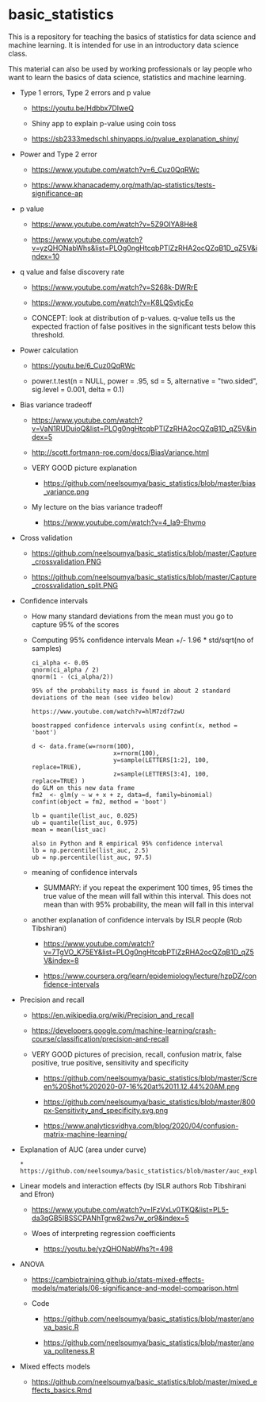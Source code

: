 # basic_statistics

This is a repository for teaching the basics of statistics for data science and machine learning. It is intended for use in an introductory data science class. 

This material can also be used by working professionals or lay people who want to learn the basics of data science, statistics and machine learning.

* Type 1 errors, Type 2 errors and p value

    * https://youtu.be/Hdbbx7DIweQ
 
    * Shiny app to explain p-value using coin toss
 
    * https://sb2333medschl.shinyapps.io/pvalue_explanation_shiny/
    
* Power and Type 2 error

    * https://www.youtube.com/watch?v=6_Cuz0QqRWc

    * https://www.khanacademy.org/math/ap-statistics/tests-significance-ap
    
* p value

    * https://www.youtube.com/watch?v=5Z9OIYA8He8
    
    * https://www.youtube.com/watch?v=yzQHONabWhs&list=PLOg0ngHtcqbPTlZzRHA2ocQZqB1D_qZ5V&index=10
    
    
* q value and false discovery rate

    * https://www.youtube.com/watch?v=S268k-DWRrE
    
    * https://www.youtube.com/watch?v=K8LQSvtjcEo
    
    * CONCEPT: look at distribution of p-values. q-value tells us the expected fraction of false positives in the significant tests below this threshold.
    
    
* Power calculation    
    
    * https://youtu.be/6_Cuz0QqRWc
    
    * power.t.test(n = NULL, power = .95, sd = 5, alternative = "two.sided", sig.level = 0.001, delta = 0.1)
    
  

* Bias variance tradeoff

    * https://www.youtube.com/watch?v=VaN1RUDuioQ&list=PLOg0ngHtcqbPTlZzRHA2ocQZqB1D_qZ5V&index=5
    
    * http://scott.fortmann-roe.com/docs/BiasVariance.html
    
    * VERY GOOD picture explanation
    
        * https://github.com/neelsoumya/basic_statistics/blob/master/bias_variance.png
        
    * My lecture on the bias variance tradeoff
    
        * https://www.youtube.com/watch?v=4_la9-Ehvmo 
    
    
* Cross validation

   * https://github.com/neelsoumya/basic_statistics/blob/master/Capture_crossvalidation.PNG

   * https://github.com/neelsoumya/basic_statistics/blob/master/Capture_crossvalidation_split.PNG
   
   
    
    
* Confidence intervals

   * How many standard deviations from the mean must you go to capture 95% of the scores

   * Computing 95% confidence intervals Mean +/- 1.96 * std/sqrt(no of samples)

         
         ci_alpha <- 0.05
         qnorm(ci_alpha / 2)
         qnorm(1 - (ci_alpha/2))
         
         95% of the probability mass is found in about 2 standard deviations of the mean (see video below)
         
         https://www.youtube.com/watch?v=hlM7zdf7zwU
         
         boostrapped confidence intervals using confint(x, method = 'boot')
         
         d <- data.frame(w=rnorm(100),
                                x=rnorm(100),
                                y=sample(LETTERS[1:2], 100, replace=TRUE),
                                z=sample(LETTERS[3:4], 100, replace=TRUE) )
         do GLM on this new data frame
         fm2  <- glm(y ~ w + x + z, data=d, family=binomial)
         confint(object = fm2, method = 'boot')
        
         lb = quantile(list_auc, 0.025)
         ub = quantile(list_auc, 0.975)
         mean = mean(list_uac)
         
         also in Python and R empirical 95% confidence interval     
         lb = np.percentile(list_auc, 2.5)
         ub = np.percentile(list_auc, 97.5)
         
         
   * meaning of confidence intervals

      * SUMMARY: if you repeat the experiment 100 times, 95 times the true value of the mean will fall within this interval.
            This does not mean than with 95% probability, the mean will fall in this interval

   * another explanation of confidence intervals by ISLR people (Rob Tibshirani)
    
      * https://www.youtube.com/watch?v=7TgVO_K75EY&list=PLOg0ngHtcqbPTlZzRHA2ocQZqB1D_qZ5V&index=8
      
      * https://www.coursera.org/learn/epidemiology/lecture/hzpDZ/confidence-intervals
    
    
 
* Precision and recall

   * https://en.wikipedia.org/wiki/Precision_and_recall
   
   * https://developers.google.com/machine-learning/crash-course/classification/precision-and-recall
   
   * VERY GOOD pictures of precision, recall, confusion matrix, false positive, true positive, sensitivity and specificity 
   
      * https://github.com/neelsoumya/basic_statistics/blob/master/Screen%20Shot%202020-07-16%20at%2011.12.44%20AM.png
      
      * https://github.com/neelsoumya/basic_statistics/blob/master/800px-Sensitivity_and_specificity.svg.png

      * https://www.analyticsvidhya.com/blog/2020/04/confusion-matrix-machine-learning/

* Explanation of AUC (area under curve)

      *    https://github.com/neelsoumya/basic_statistics/blob/master/auc_explanation.png

* Linear models and interaction effects (by ISLR authors Rob Tibshirani and Efron)

    * https://www.youtube.com/watch?v=IFzVxLv0TKQ&list=PL5-da3qGB5IBSSCPANhTgrw82ws7w_or9&index=5

    * Woes of interpreting regression coefficients
    
         * https://youtu.be/yzQHONabWhs?t=498


* ANOVA
     * https://cambiotraining.github.io/stats-mixed-effects-models/materials/06-significance-and-model-comparison.html
 
     * Code
          * https://github.com/neelsoumya/basic_statistics/blob/master/anova_basic.R
            
          * https://github.com/neelsoumya/basic_statistics/blob/master/anova_politeness.R   

* Mixed effects models
     * https://github.com/neelsoumya/basic_statistics/blob/master/mixed_effects_basics.Rmd


